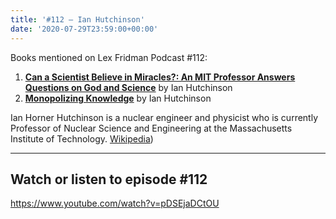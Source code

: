 ```yaml
---
title: '#112 – Ian Hutchinson'
date: '2020-07-29T23:59:00+00:00'
---
```


Books mentioned on Lex Fridman Podcast #112:

1. <b><a href="https://amzn.to/3Xz6RCy" target="_blank" rel="sponsored noopener noreferrer">Can a Scientist Believe in Miracles?: An MIT Professor Answers Questions on God and Science</a></b> by Ian Hutchinson
2. <b><a href="https://amzn.to/3UkjMpi" target="_blank" rel="sponsored noopener noreferrer">Monopolizing Knowledge</a></b> by Ian Hutchinson

<!--more-->

Ian Horner Hutchinson is a nuclear engineer and physicist who is currently Professor of Nuclear Science and Engineering at the Massachusetts Institute of Technology. <a href="https://en.wikipedia.org/wiki/Ian_Hutchinson_(scientist" target="_blank">Wikipedia</a>)

- - - - - -

## Watch or listen to episode #112

<https://www.youtube.com/watch?v=pDSEjaDCtOU>